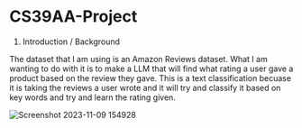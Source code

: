 # CS39AA-Project
1. Introduction / Background

The dataset that I am using is an Amazon Reviews dataset. What I am wanting to do with it is to make a LLM that will find what rating a user gave a product based on the review they gave. This is a text classification becuase it is taking the reviews a user wrote and it will try and classify it based on key words and try and learn the rating given. 

![Screenshot 2023-11-09 154928](https://github.com/ChilledNeon/CS39AA-Project/assets/112008738/78fc66a4-585f-4e54-9c59-c2670119aa73)

